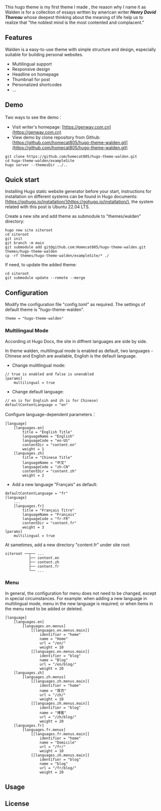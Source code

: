 This hugo theme is my first theme I made , the reason why I name it as Walden is for a collection of essays written by american writer <i><b>Henry David Thoreau</b></i> whose deepest thinking about the meaning of life help us to realize that "the noblest mind is the most contented and complacent."

## Features

Walden is a easy-to-use theme with simple structure and design, especially suitable for building personal websites.

- Multilingual support
- Responsive design
- Headline on homepage
- Thumbnail for post
- Personalized shortcodes
- ...

## Demo

Two ways to see the demo：

- Visit writer's homepage: [https://genway.com.cn](https://genway.com.cn)
- View demo by clone repository from Github: [https://github.com/homecat805/hugo-theme-walden.git](https://github.com/homecat805/hugo-theme-walden.git)

```
git clone https://github.com/homecat805/hugo-theme-walden.git
cd hugo-theme-walden/exampleSite
hugo server --themesDir ../..
```

## Quick start

Installing Hugo static website generator before your start, instructions for installation on different systems can be found in Hugo documents: [https://gohugo.io/installation/](https://gohugo.io/installation/), the system related with this post is Ubuntu 22.04 LTS.

Create a new site and add theme as submodule to "themes/walden" directory:

```
hugo new site siteroot
cd siteroot
git init
git branch -m main
git submodule add git@github.com:Homecat805/hugo-theme-walden.git themes/hugo-theme-walden
cp -rf themes/hugo-theme-walden/exampleSite/* ./
```

If need, to update the added theme:

```
cd siteroot
git submodule update --remote --merge
```

## Configuration 

Modify the configuration file "config.toml" as required. The settings of default theme is "hugo-theme-walden". 

```
theme = "hugo-theme-walden"
```

### Multilingaul Mode

According ot Hugo Docs, the site in diffrent languages are side by side.

In theme walden, multilingual mode is enabled as default, two languages - Chinese and English are available, English is the default language.

- Change mulitlingual mode:

```
// true is enabled and false is unenabled  
[params]
    multilingual = true  
```

- Change default language:

```
// en is for Englsih and zh is for Chinese)
defaultContentLanguage = "en"
```

Configure language-dependent parameters：
```
[language]
    [languages.en]
        title = "English Title"
        languageName = "English"
        languageCode = "en-US"
        contentDir = "content.en"
        weight = 1
    [languages.zh]
        title = "Chinese Title"
        languageName = "中文"
        languageCode = "zh-CN"
        contentDir = "content.zh"
        weight = 2
```

- Add a new language "Français" as default:

```
defaultContentLanguage = "fr"
[language]
    ...
    [languages.fr]
        title = "Français Titre"
        languageName = "Français"
        languageCode = "fr-FR"
        contentDir = "content.fr"
        weight = 3
[params]
    multilingual = true 
```

At sametimes, add a new directory "content.fr" under site root:

```
siteroot ──┬── ... 
           ├── content.en
           ├── content.zh
           ├── content.fr
           └── ...
```

### Menu

In general, the configuration for menu does not need to be changed, except in special circumstances. For example: when adding a new language in multilingual mode, menu in the new language is required; or when items in the menu need to be added or deleted.

```
[language]
    [languages.en]
        [languages.en.menus]
            [[languages.en.menus.main]]
                identifier = "home"
                name = "Home"
                url = "/en/"
                weight = 10
            [[languages.en.menus.main]]
                identifier = "blog"
                name = "Blog"
                url = "/en/blog/"
                weight = 20
    [languages.zh]
        [languages.zh.menus]
            [[languages.zh.menus.main]]
                identifier = "home"
                name = "首页"
                url = "/zh/"
                weight = 10
            [[languages.zh.menus.main]]
                identifier = "blog"
                name = "博客"
                url = "/zh/blog/"
                weight = 20
    [languages.fr]
        [languages.fr.menus]
            [[languages.fr.menus.main]]
                identifier = "home"
                name = "Domicile"
                url = "/fr/"
                weight = 10
            [[languages.zh.menus.main]]
                identifier = "blog"
                name = "blog"
                url = "/fr/blog/"
                weight = 20
```

## Usage

## License



